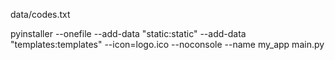 data/codes.txt

pyinstaller --onefile --add-data "static:static" --add-data "templates:templates" --icon=logo.ico --noconsole --name my_app main.py